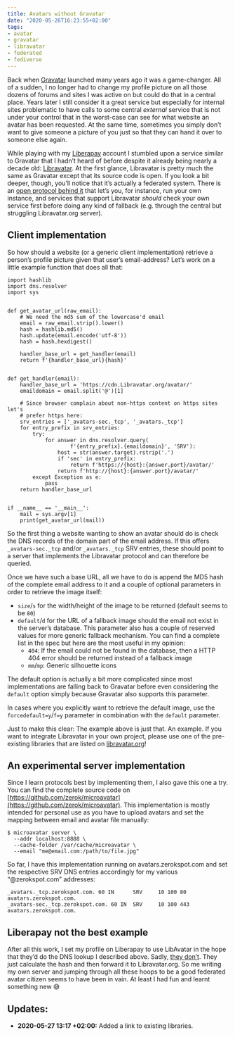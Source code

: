 ```yaml
---
title: Avatars without Gravatar
date: "2020-05-26T16:23:55+02:00"
tags:
- avatar
- gravatar
- libravatar
- federated
- fediverse
---
```


Back when [Gravatar](http://en.gravatar.com/) launched many years ago it was a game-changer. All of a sudden, I no longer had to change my profile picture on all those dozens of forums and sites I was active on but could do that in a central place. Years later I still consider it a great service but especially for internal sites problematic to have calls to some central *external* service that is not under your control that in the worst-case can see for what website an avatar has been requested. At the same time, sometimes you simply don’t want to give someone a picture of you just so that they can hand it over to someone else again.

While playing with my [Liberapay](https://liberapay.com/) account I stumbled upon a service similar to Gravatar that I hadn’t heard of before despite it already being nearly a decade old: [Libravatar](https://www.libravatar.org/). At the first glance, Libravatar is pretty much the same as Gravatar except that its source code is open. If you look a bit deeper, though, you’ll notice that it’s actually a federated system. There is an [open protocol behind it](https://wiki.libravatar.org/api/) that let’s you, for instance, run your own instance, and services that support Libravatar *should* check your own service first before doing any kind of fallback (e.g. through the central but struggling Libravatar.org server).


## Client implementation

So how should a website (or a generic client implementation) retrieve a person’s profile picture given that user’s email-address? Let’s work on a little example function that does all that:

	import hashlib
	import dns.resolver
	import sys
	
	
	def get_avatar_url(raw_email):
	    # We need the md5 sum of the lowercase'd email
	    email = raw_email.strip().lower()
	    hash = hashlib.md5()
	    hash.update(email.encode('utf-8'))
	    hash = hash.hexdigest()
	
	    handler_base_url = get_handler(email)
	    return f'{handler_base_url}{hash}'
	
	
	def get_handler(email):
	    handler_base_url = 'https://cdn.Libravatar.org/avatar/'
	    emaildomain = email.split('@')[1]
	
	    # Since browser complain about non-https content on https sites let's
	    # prefer https here:
	    srv_entries = ['_avatars-sec._tcp', '_avatars._tcp']
	    for entry_prefix in srv_entries:
	        try:
	            for answer in dns.resolver.query(
	                    f'{entry_prefix}.{emaildomain}', 'SRV'):
	                host = str(answer.target).rstrip('.')
	                if 'sec' in entry_prefix:
	                    return f'https://{host}:{answer.port}/avatar/'
	                return f'http://{host}:{answer.port}/avatar/'
	        except Exception as e:
	            pass
	    return handler_base_url
	
	
	if __name__ == '__main__':
	    mail = sys.argv[1]
	    print(get_avatar_url(mail))
	

So the first thing a website wanting to show an avatar should do is check the DNS records of the domain part of the email address. If this offers `_avatars-sec._tcp` and/or `_avatars._tcp` SRV entries, these should point to a server that implements the Libravatar protocol and can therefore be queried.

Once we have such a base URL, all we have to do is append the MD5 hash of the complete email address to it and a couple of optional parameters in order to retrieve the image itself:

- `size`/`s` for the width/height of the image to be returned (default seems to be `80`)
- `default`/`d` for the URL of a fallback image should the email not exist in the server’s database. This parameter also has a couple of reserved values for more generic fallback mechanism. You can find a complete list in the spec but here are the most useful in my opinion:
	- `404`: If the email could not be found in the database, then a HTTP 404 error should be returned instead of a fallback image
	- `mm`/`mp`: Generic silhouette icons

The default option is actually a bit more complicated since most implementations are falling back to Gravatar before even considering the `default` option simply because Gravatar also supports this parameter.

In cases where you explicitly want to retrieve the default image, use the `forcedefault=y`/`f=y` parameter in combination with the `default` parameter.

Just to make this clear: The example above is just that. An example. If you want to integrate Libravatar in your own project, please use one of the pre-existing libraries that are listed on [libravatar.org](https://wiki.libravatar.org/libraries/)!


## An experimental server implementation

Since I learn protocols best by implementing them, I also gave this one a try. You can find the complete source code on [https://github.com/zerok/microavatar](https://github.com/zerok/microavatar). This implementation is mostly intended for personal use as you have to upload avatars and set the mapping between email and avatar file manually:

	$ microavatar server \
	  --addr localhost:8888 \
	  --cache-folder /var/cache/microavatar \
	  --email "me@email.com:/path/to/file.jpg"

So far,  I have this implementation running on avatars.zerokspot.com and set the respective SRV DNS entries accordingly for my various “@zerokspot.com” addresses:

	_avatars._tcp.zerokspot.com. 60 IN      SRV     10 100 80 avatars.zerokspot.com.
	_avatars-sec._tcp.zerokspot.com. 60 IN  SRV     10 100 443 avatars.zerokspot.com.

## Liberapay not the best example

After all this work, I set my profile on Liberapay to use LibAvatar in the hope that they’d do the DNS lookup I described above. Sadly, [they don’t](https://github.com/Liberapay/Liberapay.com/blob/56bb0c2d5859126f38810dbb24836ccea7484860/Liberapay/elsewhere/_base.py#L267). They just calculate the hash and then forward it to Libravatar.org. So me writing my own server and jumping through all these hoops to be a good federated avatar citizen seems to have been in vain. At least I had fun and learnt something new 😅

## Updates:

- **2020-05-27 13:17 +02:00:** Added a link to existing libraries.
